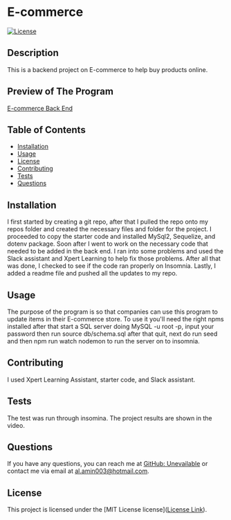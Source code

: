 # E-commerce
[![License](https://img.shields.io/badge/license-MIT%20License-brightgreen)](https://opensource.org/licenses/MIT)

## Description
This is a backend project on E-commerce to help buy products online. 

## Preview of The Program
[E-commerce Back End](https://youtu.be/7SvUBEgsuNw)

## Table of Contents
- [Installation](#installation)
- [Usage](#usage)
- [License](#license)
- [Contributing](#contributing)
- [Tests](#tests)
- [Questions](#questions)

## Installation
I first started by creating a git repo, after that I pulled the repo onto my repos folder and created the necessary files and folder for the project. I proceeded to copy the starter code and installed MySql2, Sequelize, and dotenv package. Soon after I went to work on the necessary code that needed to be added in the back end. I ran into some problems and used the Slack assistant and Xpert Learning to help fix those problems. After all that was done, I checked to see if the code ran properly on Insomnia. Lastly, I added a readme file and pushed all the updates to my repo.

## Usage
The purpose of the program is so that companies can use this program to update items in their E-commerce store. To use it you'll need the right npms installed after that start a SQL server doing MySQL -u root -p, input your password then run source db/schema.sql after that quit, next do run seed and then npm run watch nodemon to run the server on to insomnia. 

## Contributing
I used Xpert Learning Assistant, starter code, and Slack assistant. 

## Tests
The test was run through insomina. The project results are shown in the video.

## Questions
If you have any questions, you can reach me at [GitHub: Unevailable](https://github.com/Unevailable) or contact me via email at al.amin003@hotmail.com.

## License
This project is licensed under the [MIT License license]([License Link](https://opensource.org/licenses/mit)).
